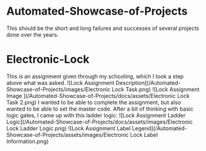# Automated-Showcase-of-Projects
This should be the short and long failures and successes of several projects done over the years.

# Electronic-Lock
This is an assignment given through my schooling, which I took a step above what was asked.
![Lock Assignment Description](/Automated-Showcase-of-Projects/images/Electronic Lock Task.png)
![Lock Assignment Image ](/Automated-Showcase-of-Projects/docs/assets/Electronic Lock Task 2.png)
I wanted to be able to complete the assignment, but also wanted to be able to set the master code. After a bit of thinking with basic logic gates, I came up with this ladder logic:
![Lock Assignment Ladder Logic](/Automated-Showcase-of-Projects/docs/assets/images/Electronic Lock Ladder Logic.png) ![Lock Assignment Label Legend](/Automated-Showcase-of-Projects/assets/images/Electronic Lock Label Information.png)
